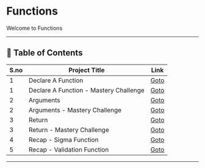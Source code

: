 # Functions

Welcome to Functions

---

## 📅 Table of Contents

| S.no | Project Title                          | Link                                                      |
|------|----------------------------------------|-----------------------------------------------------------|
| 1    | Declare A Function                     | [Goto](1_declare_a_function/README.md)                    |
| 1    | Declare A Function - Mastery Challenge | [Goto](1_declare_a_function/mastery_challenge/README.md)  |
| 2    | Arguments                              | [Goto](2_arguments/README.md)                             |
| 2    | Arguments - Mastery Challenge          | [Goto](2_arguments/mastery_challenge/README.md)           |
| 3    | Return                                 | [Goto](3_return/README.md)                                |
| 3    | Return - Mastery Challenge             | [Goto](3_return/mastery_challenge/README.md)              |
| 4    | Recap - Sigma Function                 | [Goto](4_recap_sigma_function/README.md)                  |
| 5    | Recap - Validation Function            | [Goto](5_recap_validation_function/README.md)             |





---

